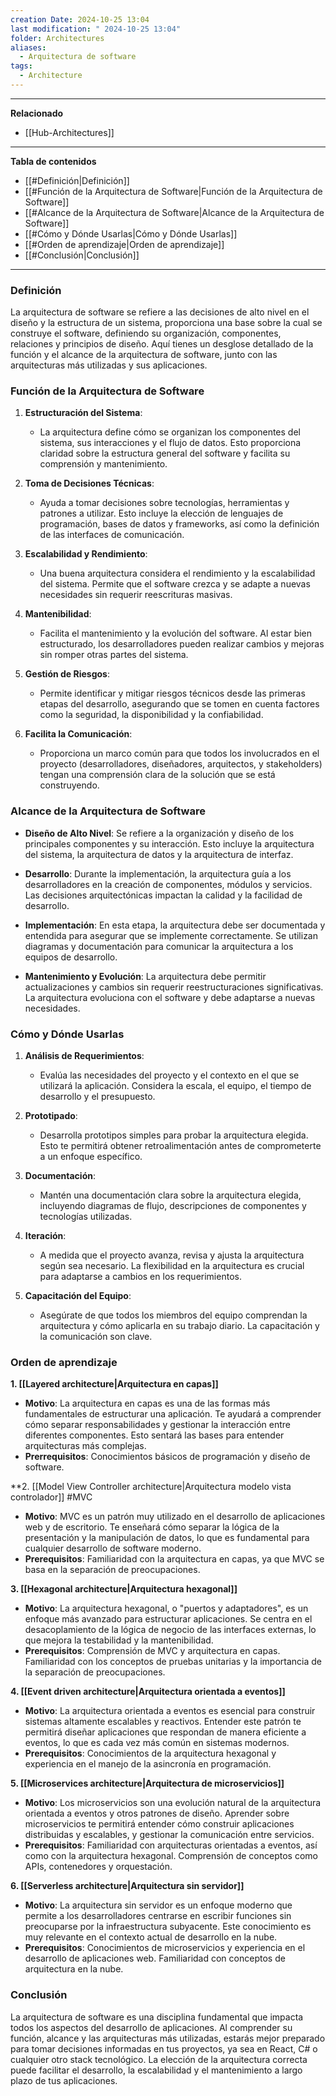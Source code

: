 ```yaml
---
creation Date: 2024-10-25 13:04
last modification: " 2024-10-25 13:04"
folder: Architectures
aliases:
  - Arquitectura de software
tags:
  - Architecture
---
```

___
**Relacionado**

- [[Hub-Architectures]]
___
**Tabla de contenidos**

- [[#Definición|Definición]]
- [[#Función de la Arquitectura de Software|Función de la Arquitectura de Software]]
- [[#Alcance de la Arquitectura de Software|Alcance de la Arquitectura de Software]]
- [[#Cómo y Dónde Usarlas|Cómo y Dónde Usarlas]]
- [[#Orden de aprendizaje|Orden de aprendizaje]]
- [[#Conclusión|Conclusión]]


___
### Definición

La arquitectura de software se refiere a las decisiones de alto nivel en el diseño y la estructura de un sistema, proporciona una base sobre la cual se construye el software, definiendo su organización, componentes, relaciones y principios de diseño. Aquí tienes un desglose detallado de la función y el alcance de la arquitectura de software, junto con las arquitecturas más utilizadas y sus aplicaciones.

### Función de la Arquitectura de Software

1. **Estructuración del Sistema**:
    - La arquitectura define cómo se organizan los componentes del sistema, sus interacciones y el flujo de datos. Esto proporciona claridad sobre la estructura general del software y facilita su comprensión y mantenimiento.

1. **Toma de Decisiones Técnicas**:
    - Ayuda a tomar decisiones sobre tecnologías, herramientas y patrones a utilizar. Esto incluye la elección de lenguajes de programación, bases de datos y frameworks, así como la definición de las interfaces de comunicación.

2. **Escalabilidad y Rendimiento**:
    - Una buena arquitectura considera el rendimiento y la escalabilidad del sistema. Permite que el software crezca y se adapte a nuevas necesidades sin requerir reescrituras masivas.

3. **Mantenibilidad**:
    - Facilita el mantenimiento y la evolución del software. Al estar bien estructurado, los desarrolladores pueden realizar cambios y mejoras sin romper otras partes del sistema.

1. **Gestión de Riesgos**:
    - Permite identificar y mitigar riesgos técnicos desde las primeras etapas del desarrollo, asegurando que se tomen en cuenta factores como la seguridad, la disponibilidad y la confiabilidad.

1. **Facilita la Comunicación**:
    - Proporciona un marco común para que todos los involucrados en el proyecto (desarrolladores, diseñadores, arquitectos, y stakeholders) tengan una comprensión clara de la solución que se está construyendo.

### Alcance de la Arquitectura de Software

- **Diseño de Alto Nivel**: Se refiere a la organización y diseño de los principales componentes y su interacción. Esto incluye la arquitectura del sistema, la arquitectura de datos y la arquitectura de interfaz.
    
- **Desarrollo**: Durante la implementación, la arquitectura guía a los desarrolladores en la creación de componentes, módulos y servicios. Las decisiones arquitectónicas impactan la calidad y la facilidad de desarrollo.
    
- **Implementación**: En esta etapa, la arquitectura debe ser documentada y entendida para asegurar que se implemente correctamente. Se utilizan diagramas y documentación para comunicar la arquitectura a los equipos de desarrollo.
    
- **Mantenimiento y Evolución**: La arquitectura debe permitir actualizaciones y cambios sin requerir reestructuraciones significativas. La arquitectura evoluciona con el software y debe adaptarse a nuevas necesidades.

### Cómo y Dónde Usarlas

1. **Análisis de Requerimientos**:
    - Evalúa las necesidades del proyecto y el contexto en el que se utilizará la aplicación. Considera la escala, el equipo, el tiempo de desarrollo y el presupuesto.

1. **Prototipado**:
    - Desarrolla prototipos simples para probar la arquitectura elegida. Esto te permitirá obtener retroalimentación antes de comprometerte a un enfoque específico.

1. **Documentación**:
    - Mantén una documentación clara sobre la arquitectura elegida, incluyendo diagramas de flujo, descripciones de componentes y tecnologías utilizadas.

1. **Iteración**:
    - A medida que el proyecto avanza, revisa y ajusta la arquitectura según sea necesario. La flexibilidad en la arquitectura es crucial para adaptarse a cambios en los requerimientos.

1. **Capacitación del Equipo**:
    - Asegúrate de que todos los miembros del equipo comprendan la arquitectura y cómo aplicarla en su trabajo diario. La capacitación y la comunicación son clave.

### Orden de aprendizaje

**1. [[Layered architecture|Arquitectura en capas]]**

- **Motivo**: La arquitectura en capas es una de las formas más fundamentales de estructurar una aplicación. Te ayudará a comprender cómo separar responsabilidades y gestionar la interacción entre diferentes componentes. Esto sentará las bases para entender arquitecturas más complejas.
- **Prerrequisitos**: Conocimientos básicos de programación y diseño de software.

**2. [[Model View Controller architecture|Arquitectura modelo vista controlador]] #MVC

- **Motivo**: MVC es un patrón muy utilizado en el desarrollo de aplicaciones web y de escritorio. Te enseñará cómo separar la lógica de la presentación y la manipulación de datos, lo que es fundamental para cualquier desarrollo de software moderno.
- **Prerequisitos**: Familiaridad con la arquitectura en capas, ya que MVC se basa en la separación de preocupaciones.

**3. [[Hexagonal architecture|Arquitectura hexagonal]]**

- **Motivo**: La arquitectura hexagonal, o "puertos y adaptadores", es un enfoque más avanzado para estructurar aplicaciones. Se centra en el desacoplamiento de la lógica de negocio de las interfaces externas, lo que mejora la testabilidad y la mantenibilidad.
- **Prerequisitos**: Comprensión de MVC y arquitectura en capas. Familiaridad con los conceptos de pruebas unitarias y la importancia de la separación de preocupaciones.

**4. [[Event driven architecture|Arquitectura orientada a eventos]]**

- **Motivo**: La arquitectura orientada a eventos es esencial para construir sistemas altamente escalables y reactivos. Entender este patrón te permitirá diseñar aplicaciones que respondan de manera eficiente a eventos, lo que es cada vez más común en sistemas modernos.
- **Prerequisitos**: Conocimientos de la arquitectura hexagonal y experiencia en el manejo de la asincronía en programación.

**5. [[Microservices architecture|Arquitectura de microservicios]]**

- **Motivo**: Los microservicios son una evolución natural de la arquitectura orientada a eventos y otros patrones de diseño. Aprender sobre microservicios te permitirá entender cómo construir aplicaciones distribuidas y escalables, y gestionar la comunicación entre servicios.
- **Prerequisitos**: Familiaridad con arquitecturas orientadas a eventos, así como con la arquitectura hexagonal. Comprensión de conceptos como APIs, contenedores y orquestación.

**6. [[Serverless architecture|Arquitectura sin servidor]]**

- **Motivo**: La arquitectura sin servidor es un enfoque moderno que permite a los desarrolladores centrarse en escribir funciones sin preocuparse por la infraestructura subyacente. Este conocimiento es muy relevante en el contexto actual de desarrollo en la nube.
- **Prerequisitos**: Conocimientos de microservicios y experiencia en el desarrollo de aplicaciones web. Familiaridad con conceptos de arquitectura en la nube.

### Conclusión

La arquitectura de software es una disciplina fundamental que impacta todos los aspectos del desarrollo de aplicaciones. Al comprender su función, alcance y las arquitecturas más utilizadas, estarás mejor preparado para tomar decisiones informadas en tus proyectos, ya sea en React, C# o cualquier otro stack tecnológico. La elección de la arquitectura correcta puede facilitar el desarrollo, la escalabilidad y el mantenimiento a largo plazo de tus aplicaciones.